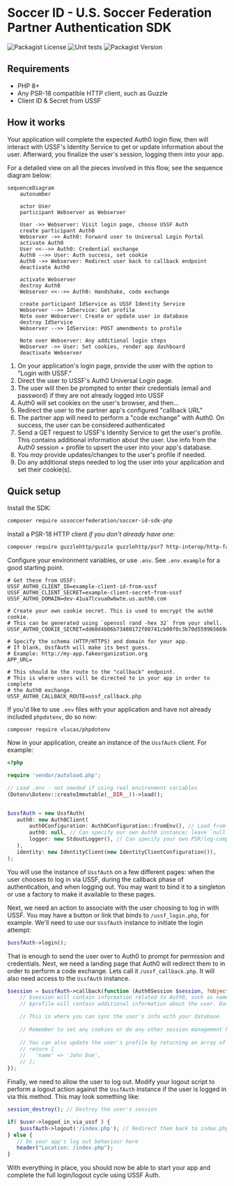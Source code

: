 # Soccer ID - U.S. Soccer Federation Partner Authentication SDK

![Packagist License](https://img.shields.io/packagist/l/USSoccerFederation/soccer-id-sdk-php?label=License)
![Unit tests](https://img.shields.io/github/check-runs/USSoccerFederation/soccer-id-sdk-php/main?label=Tests)
![Packagist Version](https://img.shields.io/packagist/v/USSoccerFederation/soccer-id-sdk-php?label=Version)


## Requirements

- PHP 8+
- Any PSR-18 compatible HTTP client, such as Guzzle
- Client ID & Secret from USSF

## How it works

Your application will complete the expected Auth0 login flow, then will interact with USSF's Identity Service to
get or update information about the user. Afterward, you finalize the user's session, logging them into your app.

For a detailed view on all the pieces involved in this flow, see the sequence diagram below:

```mermaid
sequenceDiagram
    autonumber

    actor User
    participant Webserver as Webserver

    User ->> Webserver: Visit login page, choose USSF Auth
    create participant Auth0
    Webserver ->> Auth0: Forward user to Universal Login Portal
    activate Auth0
    User <<-->> Auth0: Credential exchange
    Auth0 -->> User: Auth success, set cookie
    Auth0 ->> Webserver: Redirect user back to callback endpoint
    deactivate Auth0

    activate Webserver
    destroy Auth0
    Webserver <<-->> Auth0: Handshake, code exchange
    
    create participant IdService as USSF Identity Service
    Webserver -->> IdService: Get profile
    Note over Webserver: Create or update user in database
    destroy IdService
    Webserver -->> IdService: POST amendments to profile

    Note over Webserver: Any additional login steps
    Webserver ->> User: Set cookies, render app dashboard
    deactivate Webserver
```

1. On your application's login page, provide the user with the option to "Login with USSF."
2. Direct the user to USSF's Auth0 Universal Login page.
3. The user will then be prompted to enter their credentials (email and password) if they are not already logged into
   USSF
4. Auth0 will set cookies on the user's browser, and then...
5. Redirect the user to the partner app's configured "callback URL"
6. The partner app will need to perform a "code exchange" with Auth0. On success, the user can be considered
   authenticated
7. Send a GET request to USSF's Identity Service to get the user's profile. This contains additional information about
   the user. Use info from the Auth0 session + profile to upsert the user into your app's database.
8. You _may_ provide updates/changes to the user's profile if needed.
9. Do any additional steps needed to log the user into your application and set their cookie(s).

## Quick setup

Install the SDK:

```sh
composer require ussoccerfederation/soccer-id-sdk-php
```

Install a PSR-18 HTTP client _if you don't already have one_:

```sh
composer require guzzlehttp/guzzle guzzlehttp/psr7 http-interop/http-factory-guzzle
```

Configure your environment variables, or use `.env`. See `.env.example` for a good starting point.

```dotenv
# Get these from USSF:
USSF_AUTH0_CLIENT_ID=example-client-id-from-ussf
USSF_AUTH0_CLIENT_SECRET=example-client-secret-from-ussf
USSF_AUTH0_DOMAIN=dev-41ua7lcvua0w6wte.us.auth0.com

# Create your own cookie secret. This is used to encrypt the auth0 cookie.
# This can be generated using `openssl rand -hex 32` from your shell.
USSF_AUTH0_COOKIE_SECRET=dd60d4b06b73480172f08741cb00f0c3b70d559965669a808edb1b89c0d30dd5

# Specify the schema (HTTP/HTTPS) and domain for your app.
# If blank, UssfAuth will make its best guess.
# Example: http://my-app.fakeorganization.org
APP_URL=

# This should be the route to the "callback" endpoint.
# This is where users will be directed to in your app in order to complete
# the Auth0 exchange.
USSF_AUTH0_CALLBACK_ROUTE=ussf_callback.php
```

If you'd like to use `.env` files with your application and have not already included `phpdotenv`, do so now:

```shell
composer require vlucas/phpdotenv
```

Now in your application, create an instance of the `UssfAuth` client. For example:

```php
<?php

require 'vendor/autoload.php';

// Load .env - not needed if using real environment variables
(Dotenv\Dotenv::createImmutable(__DIR__))->load();


$ussfAuth = new UssfAuth(
   auth0: new Auth0Client(
       auth0Configuration: Auth0Configuration::fromEnv(), // Load from environment variables
       auth0: null, // Can specify our own Auth0 instance; leave `null` to create from `auth0Configuration`
       logger: new StdoutLogger(), // Can specify your own PSR/log-compatible logger, such as Monolog
   ),
   identity: new IdentityClient(new IdentityClientConfiguration()),
);
```

You will use the instance of `UssfAuth` on a few different pages: when the user chooses to log in via USSF, during the
callback phase of authentication, and when logging out. You may want to bind it to a singleton or use a factory to make
it available to these pages.

Next, we need an action to associate with the user choosing to log in with USSF. You may have a button or link that
binds to `/ussf_login.php`, for example. We'll need to use our `UssfAuth` instance to initiate the login attempt:

```php
$ussfAuth->login();
```

That is enough to send the user over to Auth0 to prompt for permission and credentials. Next, we need a landing page
that Auth0 will redirect them to in order to perform a code exchange. Lets call it `/ussf_callback.php`. It will also
need access to the `UssfAuth` instance.

```php
$session = $ussfAuth->callback(function (Auth0Session $session, ?object $profile) {
    // $session will contain information related to Auth0, such as name, email, access token, etc.
    // $profile will contain additional information about the user. Data shape is configurable.

    // This is where you can sync the user's info with your database.
    
    // Remember to set any cookies or do any other session management here
    
    // You can also update the user's profile by returning an array of key-value pairs to change:
    // return [
    //   'name' => 'John Doe',
    // ];
});
```

Finally, we need to allow the user to log out. Modify your logout script to perform a logout action against the
`UssfAuth` instance if the user is logged in via this method. This may look something like:

```php
session_destroy(); // Destroy the user's session

if( $user->logged_in_via_ussf ) {
    $ussfAuth->logout('/index.php'); // Redirect them back to index.php after logout
} else {
   // Do your app's log out behaviour here
   header("Location: /index.php");
}
```

With everything in place, you should now be able to start your app and complete the full login/logout cycle using USSF
Auth.